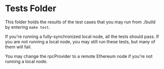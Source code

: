 # Tests Folder

This folder holds the results of the test cases that you may run from ./build by entering `make test`.

If you're running a fully-synchronized local node, all the tests should pass. If you are not running a local node, you may still run these tests, but many of them will fail.

You may change the rpcProvider to a remote Ethereum node if you're not running a local node. 
